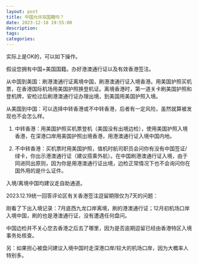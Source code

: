 ```yaml
---
layout: post
title: 中国允许双国籍吗？
date: 2023-12-18 19:55:00
description:
tags: 
categories:
---
```


实际上是OK的，可以如下操作。

假设您拥有中国+美国国籍。办好港澳通行证以及有效香港签注。

从中国到美国：刷港澳通行证离境中国，刷港澳通行证入境香港。用美国护照买机票，在香港国际机场用美国护照换登机证。离境香港时，第一道关卡刷美国护照和登机牌，安检过后刷港澳通行证办理出境，到美国用美国护照入境。

从美国到中国：可以选择中转香港或不中转香港，后者有一定风险，虽然就算被发现也不会怎么样。

1. 中转香港：用美国护照买机票登机（美国没有出境边检），使用美国护照入境香港，在深港口岸用美国护照出境香港，用港澳通行证入境中国内地。

2. 不中转香港：买机票时用美国护照，值机时航司职员会问你有没有中国签证/绿卡，你出示港澳通行证（建议搭乘外航）。在中国刷港澳通行证入境，由于同进同出原则，因为你是用港澳通行证出境，边检正常情况下也不会询问你在国外用的是什么证件。

入境/离境中国均建议走自助通道。



2023.12.19统一回答评论区有关香港签注逗留期限仅为7天的问题：

刚看了下出入境记录：7月底西九龙口岸离境，刷的港澳通行证；12月初机场口岸入境中国，刷的也是港澳通行证，没有遭遇任何盘问。

中国边检并不关心您去香港之后去了哪里，因为是否逾期逗留已经由香港特区入境事务处核查。

另：如果担心被盘问建议入境中国时走深港口岸/较大的机场口岸，因为大概率人特别多。